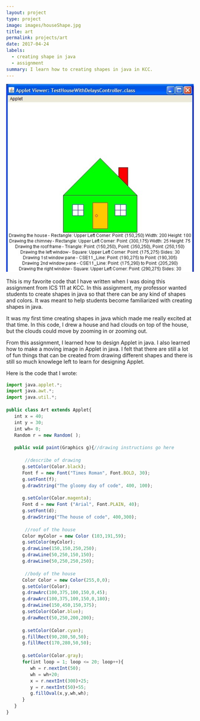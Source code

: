 ```yaml
---
layout: project
type: project
image: images/houseShape.jpg
title: art
permalink: projects/art
date: 2017-04-24
labels:
  - creating shape in java
  - assignment
summary: I learn how to creating shapes in java in KCC.
---
```

<div class="ui medium right floated rounded images">
  <img class="ui image" src="../images//houseShape.jpg">
</div>

This is my favorite code that I have written when I was doing this assignment from ICS 111 at KCC. In this assignment, my professor wanted students to create shapes in java so that there can be any kind of shapes and colors. It was meant to help students become familiarized with creating shapes in java.

It was my first time creating shapes in java which made me really excited at that time. In this code, I drew a house and had clouds on top of the house, but the clouds could move by zooming in or zooming out.

From this assignment, I learned how to design Applet in java. I also learned how to make a moving image in Applet in java. I felt that there are still a lot of fun things that can be created from drawing different shapes and there is still so much knowlege left to learn for designing Applet. 


Here is the code that I wrote: 
```js
import java.applet.*;
import java.awt.*;
import java.util.*;

public class Art extends Applet{
   int x = 40;
   int y = 30;
   int wh= 0;
   Random r = new Random( );
   
   public void paint(Graphics g){//drawing instructions go here
   
       //describe of drawing
      g.setColor(Color.black);
      Font f = new Font("Times Roman", Font.BOLD, 30);
      g.setFont(f);
      g.drawString("The gloomy day of code", 400, 100);
       
      g.setColor(Color.magenta);
      Font d = new Font ("Arial", Font.PLAIN, 40);
      g.setFont(d);
      g.drawString("The house of code", 400,300);
       
       //roof of the house
      Color myColor = new Color (103,191,59);
      g.setColor(myColor);
      g.drawLine(150,150,250,250);
      g.drawLine(50,250,150,150);
      g.drawLine(50,250,250,250);  
       
       //body of the house
      Color Color = new Color(255,0,0);
      g.setColor(Color);
      g.drawArc(100,375,100,150,0,45);
      g.drawArc(100,375,100,150,0,180);
      g.drawLine(150,450,150,375);
      g.setColor(Color.blue);   
      g.drawRect(50,250,200,200);
      
      g.setColor(Color.cyan);
      g.fillRect(90,280,50,50);
      g.fillRect(170,280,50,50);
      
      g.setColor(Color.gray);         
      for(int loop = 1; loop <= 20; loop++){
         wh = r.nextInt(50);
         wh = wh+20;
         x = r.nextInt(300)+25;
         y = r.nextInt(50)+55;
         g.fillOval(x,y,wh,wh);
      }
   }
}
```
